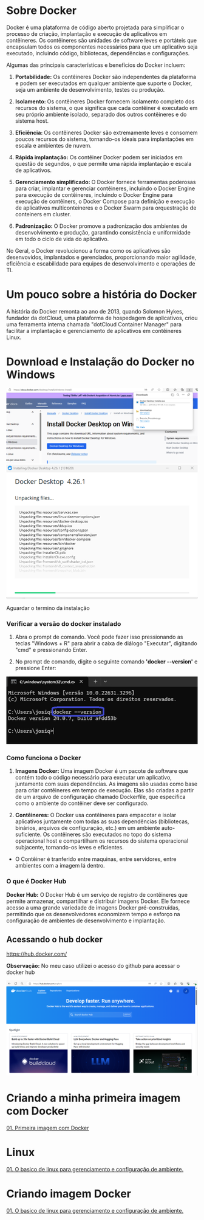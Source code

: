 # Sobre Docker

Docker é uma plataforma de código aberto projetada para simplificar o processo de criação, implantação e execução de aplicativos em contêineres. 
Os contêineres são unidades de software leves e portáteis que encapsulam todos os componentes necessários para que um aplicativo seja executado,
incluindo código, bibliotecas, dependências e configurações.

Algumas das principais características e benefícios do Docker incluem:

1. <b> Portabilidade:</b> Os contêineres Docker são independentes da plataforma e podem ser executados em qualquer ambiente que suporte o Docker, seja um ambiente
   de desenvolvimento, testes ou produção.

2. <b> Isolamento: </b> Os contêineres Docker fornecem isolamento completo dos recursos do sistema, o que significa que cada contêiner é executado em seu próprio
   ambiente isolado, separado dos outros contêineres e do sistema host.

3. <b> Eficiência: </b> Os contêineres Docker são extremamente leves e consomem poucos recursos do sistema, tornando-os ideais para implantações em escala e ambientes
   de nuvem.

4. <b> Rápida implantação:</b> Os contêiner Docker podem ser iniciados em questão de segundos, o que permite uma rápida implantação e escala de aplicativos.

5. <b> Gerenciamento simplificado: </b> O Docker fornece ferramentas poderosas para criar, implantar e gerenciar contêineres, incluindo o Docker Engine para execução
   de contêineres, incluindo o Docker Engine para execução de contêiners, o Docker Compose para definição e execução de aplicativos multiconteineres e o Docker Swarm para orquestração de conteiners em cluster.

6. <b> Padronização: </b> O Docker promove a padronização dos ambientes de desenvolvimento e produção, garantindo consistência e uniformidade em todo o ciclo de vida do aplicativo.

No Geral, o Docker revolucionou a forma como os aplicativos são desenvovidos, implantados e gerenciados, proporcionando maior agilidade, eficiência e escabilidade para
equipes de desenvolvimento e operações de TI.

# Um pouco sobre a história do Docker

A história do Docker remonta ao ano de 2013, quando Solomon Hykes, fundador da dotCloud, uma plataforma de hospedagem de aplicativos, criou uma ferramenta interna chamada "dotCloud Container Manager" para facilitar a implantação e gerenciamento de aplicativos em contêineres Linux.

# Download e Instalação do Docker no Windows

<img src="https://github.com/JosiTubaroski/Airflow_Preparar_Ambiente/blob/main/img/Docker_Windows.png">

<img src="https://github.com/JosiTubaroski/Airflow_Preparar_Ambiente/blob/main/img/Instalando_Docker.png">

Aguardar o termino da instalação

### Verificar a versão do docker instalado

1) Abra o prompt de comando. Você pode fazer isso pressionando as teclas "Windows + R" para abrir a caixa de diálogo "Executar", digitando "cmd" e pressionando Enter.

2) No prompt de comando, digite o seguinte comando <b>'docker --version'</b> e pressione Enter:

<img src="https://github.com/JosiTubaroski/Docker/blob/main/img/01_Verificar_VersaoDocker.png">

### Como funciona o Docker

1) <b>Imagens Docker:</b> Uma imagem Docker é um pacote de software que contém todo o código necessário para executar um aplicativo, juntamente com suas dependências. As imagens são usadas como base para criar contêineres em tempo de execução. Elas são criadas a partir de um arquivo de configuração chamado Dockerfile, que especifica como o ambiente do contêiner deve ser configurado.

2) <b>Contêineres:</b> O Docker usa contêineres para empacotar e isolar aplicativos juntamente com todas as suas dependências (bibliotecas, binários, arquivos de configuração, etc.) em um ambiente auto-suficiente. Os contêineres são executados no topo do sistema operacional host e compartilham os recursos do sistema operacional subjacente, tornando-os leves e eficientes.

- O Contêiner é tranferido entre maquinas, entre servidores, entre ambientes com a imagem lá dentro.

### O que é Docker Hub
   
<b>Docker Hub:</b> O Docker Hub é um serviço de registro de contêineres que permite armazenar, compartilhar e distribuir imagens Docker. Ele fornece acesso a uma grande variedade de imagens Docker pré-construídas, permitindo que os desenvolvedores economizem tempo e esforço na configuração de ambientes de desenvolvimento e implantação.

## Acessando o hub docker

https://hub.docker.com/

<b>Observação:</b> No meu caso utilizei o acesso do github para acessar o docker hub

<img src="https://github.com/JosiTubaroski/Docker/blob/main/img/04_Hub_Docker.png">

# Criando a minha primeira imagem com Docker

<div> 
<p><a href="https://github.com/JosiTubaroski/PrimeiraImagem/blob/main/README.md">01. Primeira imagem com Docker</a></p>
</div> 

# Linux

<div> 
<p><a href="https://github.com/JosiTubaroski/Linux/blob/main/README.md">01. O basico de linux para gerenciamento e configuração de ambiente.</a></p>
</div> 

# Criando imagem Docker

<div> 
<p><a href="https://github.com/JosiTubaroski/Criando-Imagens-Docker/tree/main">01. O basico de linux para gerenciamento e configuração de ambiente.</a></p>
</div> 








